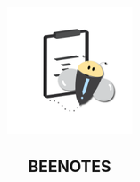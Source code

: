 <div align="center">
    <img src="./assets/images/logo.png" width="225"/>
    <h1>BEENOTES</h1>
<div>
